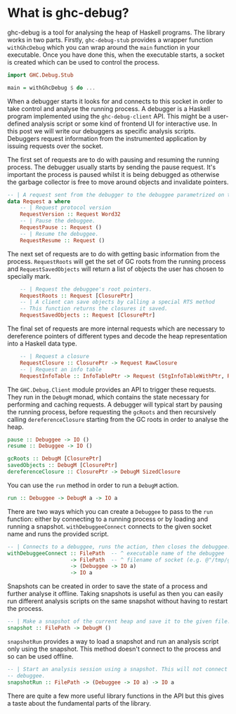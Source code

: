 # What is ghc-debug?

ghc-debug is a tool for analysing the heap of Haskell programs. The library works
in two parts. Firstly, `ghc-debug-stub` provides a wrapper function `withGhcDebug`
which you can wrap around the `main` function in your executable. Once you have
done this, when the executable starts, a socket is created which can be used to
control the process.

```haskell
import GHC.Debug.Stub

main = withGhcDebug $ do ...
```

When a debugger starts it looks for and connects to this socket in order to take control
and analyse the running process.
A debugger is a Haskell program implemented using the `ghc-debug-client` API. This
might be a user-defined analysis script or some kind of frontend UI for interactive
use. In this post we will write our debuggers as specific analysis scripts. Debuggers
request information from the instrumented application by issuing requests over
the socket.

The first set of requests are to do with pausing and resuming the running
process. The debugger usually starts by sending the pause request. It's important
the process is paused whilst it is being debugged as otherwise the garbage collector
is free to move around objects and invalidate pointers.

```haskell
-- | A request sent from the debugger to the debuggee parametrized on the result type.
data Request a where
    -- | Request protocol version
    RequestVersion :: Request Word32
    -- | Pause the debuggee.
    RequestPause :: Request ()
    -- | Resume the debuggee.
    RequestResume :: Request ()
```

The next set of requests are to do with getting basic information from the
process. `RequestRoots` will get the set of GC roots from the running process
and `RequestSavedObjects` will return a list of objects the user has chosen
to specially mark.


```haskell
    -- | Request the debuggee's root pointers.
    RequestRoots :: Request [ClosurePtr]
    -- | A client can save objects by calling a special RTS method
    -- This function returns the closures it saved.
    RequestSavedObjects :: Request [ClosurePtr]
```

The final set of requests are more internal requests which are necessary to
dereference pointers of different types and decode the heap representation into
a Haskell data type.


```haskell
    -- | Request a closure
    RequestClosure :: ClosurePtr -> Request RawClosure
    -- | Request an info table
    RequestInfoTable :: InfoTablePtr -> Request (StgInfoTableWithPtr, RawInfoTable)
```

The `GHC.Debug.Client` module provides an API to trigger these requests.
They run in the `DebugM` monad, which contains the state necessary for performing
and caching requests. A debugger will typical start by pausing the running process,
before requesting the `gcRoots` and then recursively calling `dereferenceClosure`
starting from the GC roots in order to analyse the heap.

```haskell
pause :: Debuggee -> IO ()
resume :: Debuggee -> IO ()

gcRoots :: DebugM [ClosurePtr]
savedObjects :: DebugM [ClosurePtr]
dereferenceClosure :: ClosurePtr -> DebugM SizedClosure
```


You can use the `run` method in order to run a `DebugM` action.

```haskell
run :: Debuggee -> DebugM a -> IO a
```

There are two ways which you can create a `Debuggee` to pass to the `run`
function: either by connecting to a running process or by loading and running a
snapshot. `withDebuggeeConnect` connects to the given socket name and runs the
provided script.

```haskell
-- | Connects to a debuggee, runs the action, then closes the debuggee.
withDebuggeeConnect :: FilePath  -- ^ executable name of the debuggee
                    -> FilePath  -- ^ filename of socket (e.g. @"/tmp/ghc-debug"@)
                    -> (Debuggee -> IO a)
                    -> IO a
```

Snapshots can be created in order to save the state of a process and further
analyse it offline. Taking snapshots is useful as then you can easily run different
analysis scripts on the same snapshot without having to restart the process.

```haskell
-- | Make a snapshot of the current heap and save it to the given file.
snapshot :: FilePath -> DebugM ()
```

`snapshotRun` provides a way to load a snapshot and run an analysis script only
using the snapshot. This method doesn't connect to the process and so can be used
offline.

```haskell
-- | Start an analysis session using a snapshot. This will not connect to a
-- debuggee.
snapshotRun :: FilePath -> (Debuggee -> IO a) -> IO a
```

There are quite a few more useful library functions in the API but this gives
a taste about the fundamental parts of the library.
